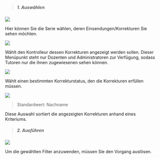 
> ##### 1. Auswählen #####

![](filterA.png)

Hier können Sie die Serie wählen, deren Einsendungen/Korrekturen Sie sehen möchten.

![](filterB.png)

Wählt den Kontrolleur dessen Korrekturen angezeigt werden sollen.
Dieser Menüpunkt steht nur Dozenten und Administratoren zur Verfügung, sodass Tutoren nur die ihnen zugewiesenen sehen können.

![](filterC.png)

Wählt einen bestimmten Korrekturstatus, den die Korrekturen erfüllen müssen.

![](filterD.png)

> Standardwert: Nachname

Diese Auswahl sortiert die angezeigten Korrekturen anhand eines Kriteriums.

> ##### 2. Ausführen #####

![](filterE.png)

Um die gewählten Filter anzuwenden, müssen Sie den Vorgang auslösen.